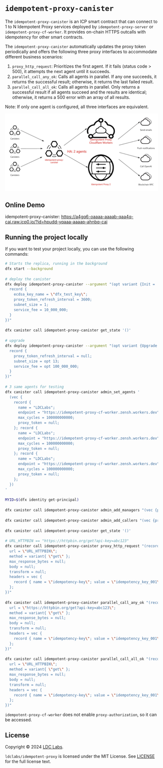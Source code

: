 # `idempotent-proxy-canister`

The `idempotent-proxy-canister` is an ICP smart contract that can connect to 1 to N Idempotent Proxy services deployed by `idempotent-proxy-server` or `idempotent-proxy-cf-worker`. It provides on-chain HTTPS outcalls with idempotency for other smart contracts.

The `idempotent-proxy-canister` automatically updates the proxy token periodically and offers the following three proxy interfaces to accommodate different business scenarios:

1. `proxy_http_request`: Prioritizes the first agent. If it fails (status code > 500), it attempts the next agent until it succeeds.
2. `parallel_call_any_ok`: Calls all agents in parallel. If any one succeeds, it returns the successful result; otherwise, it returns the last failed result.
3. `parallel_call_all_ok`: Calls all agents in parallel. Only returns a successful result if all agents succeed and the results are identical; otherwise, it returns a 500 error with an array of all results.

Note: If only one agent is configured, all three interfaces are equivalent.

![Idempotent Proxy Canister](../../idempotent-proxy-canister.webp)

## Online Demo

idempotent-proxy-canister: https://a4gq6-oaaaa-aaaab-qaa4q-cai.raw.icp0.io/?id=hpudd-yqaaa-aaaap-ahnbq-cai

## Running the project locally

If you want to test your project locally, you can use the following commands:

```bash
# Starts the replica, running in the background
dfx start --background

# deploy the canister
dfx deploy idempotent-proxy-canister --argument "(opt variant {Init =
  record {
    ecdsa_key_name = \"dfx_test_key\";
    proxy_token_refresh_interval = 3600;
    subnet_size = 1;
    service_fee = 10_000_000;
  }
})"

dfx canister call idempotent-proxy-canister get_state '()'

# upgrade
dfx deploy idempotent-proxy-canister --argument "(opt variant {Upgrade =
  record {
    proxy_token_refresh_interval = null;
    subnet_size = opt 13;
    service_fee = opt 100_000_000;
  }
})"

# 3 same agents for testing
dfx canister call idempotent-proxy-canister admin_set_agents '
  (vec {
    record {
      name = "LDCLabs";
      endpoint = "https://idempotent-proxy-cf-worker.zensh.workers.dev";
      max_cycles = 100000000000;
      proxy_token = null;
    }; record {
      name = "LDCLabs";
      endpoint = "https://idempotent-proxy-cf-worker.zensh.workers.dev";
      max_cycles = 100000000000;
      proxy_token = null;
    }; record {
      name = "LDCLabs";
      endpoint = "https://idempotent-proxy-cf-worker.zensh.workers.dev";
      max_cycles = 100000000000;
      proxy_token = null;
    };
  })
'

MYID=$(dfx identity get-principal)

dfx canister call idempotent-proxy-canister admin_add_managers "(vec {principal \"$MYID\"})"

dfx canister call idempotent-proxy-canister admin_add_callers "(vec {principal \"$MYID\"})"

dfx canister call idempotent-proxy-canister get_state '()'

# URL_HTTPBIN == "https://httpbin.org/get?api-key=abc123"
dfx canister call idempotent-proxy-canister proxy_http_request "(record {
  url = \"URL_HTTPBIN\";
  method = variant{ \"get\" };
  max_response_bytes = null;
  body = null;
  transform = null;
  headers = vec {
    record { name = \"idempotency-key\"; value = \"idempotency_key_001\"; };
  };
})"

dfx canister call idempotent-proxy-canister parallel_call_any_ok "(record {
  url = \"https://httpbin.org/get?api-key=abc123\";
  method = variant{ \"get\" };
  max_response_bytes = null;
  body = null;
  transform = null;
  headers = vec {
    record { name = \"idempotency-key\"; value = \"idempotency_key_001\"; };
  };
})"

dfx canister call idempotent-proxy-canister parallel_call_all_ok "(record {
  url = \"URL_HTTPBIN\";
  method = variant{ \"get\" };
  max_response_bytes = null;
  body = null;
  transform = null;
  headers = vec {
    record { name = \"idempotency-key\"; value = \"idempotency_key_001\"; };
  };
})"

```

`idempotent-proxy-cf-worker` does not enable `proxy-authorization`, so it can be accessed.

## License
Copyright © 2024 [LDC Labs](https://github.com/ldclabs).

`ldclabs/idempotent-proxy` is licensed under the MIT License. See [LICENSE](../../LICENSE-MIT) for the full license text.